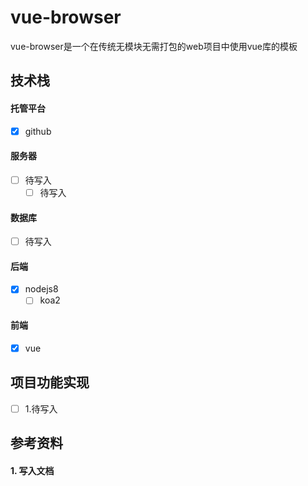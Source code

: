 # vue-browser

vue-browser是一个在传统无模块无需打包的web项目中使用vue库的模板

## 技术栈

#### 托管平台

- [x] github

#### 服务器

- [ ] 待写入
    - [ ] 待写入

#### 数据库

- [ ] 待写入

#### 后端

- [x] nodejs8
    - [ ] koa2

#### 前端

- [x] vue

## 项目功能实现

- [ ] 1.待写入

## 参考资料

#### 1. 写入文档

```

```